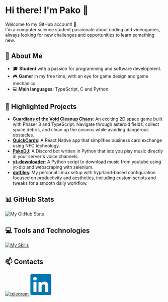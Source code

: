 # Hi there! I'm Pako 👋
Welcome to my GitHub account! 🎉  
I'm a computer science student passionate about coding and videogames, always looking for new challenges and opportunities to learn something new.
## 🌟 About Me
- 🎓 **Student** with a passion for programming and software development.
- 🎮 **Gamer** in my free time, with an eye for game design and game mechanics.
- 💻 **Main languages**: TypeScript, C and Python.

## 🚀 Highlighted Projects
- **[Guardians of the Void Cleanup Chaos](https://github.com/lvl-devs/cleanup-chaos)**: An exciting 2D space game built with Phaser 3 and TypeScript. Navigate through asteroid fields, collect space debris, and clean up the cosmos while avoiding dangerous obstacles.
- **[QuickCards](https://github.com/Pako3549/QuickCards)**: A React Native app that simplifies business card exchange using NFC technology.
- **[PakoDJ](https://github.com/Pako3549/PakoDJ)**: A Discord bot written in Python that lets you play music directly in your server's voice channels.
- **[yt-downloader](https://github.com/Pako3549/yt-downloader)**: A Python script to download music from youtube using yt-dlp and webscraping with selenium.
- **[dotfiles](https://github.com/Pako3549/dotfiles)**: My personal Linux setup with hyprland-based configuration focused on productivity and aesthetics, including custom scripts and tweaks for a smooth daily workflow. 

## 📊 GitHub Stats
![My GitHub Stats](https://github-readme-stats.vercel.app/api/top-langs/?username=Pako3549&layout=compact&langs_count=10&theme=dark)
## 💻 Tools and Technologies
[![My Skills](https://skillicons.dev/icons?i=html,css,js,ts,react,py,c,docker,firebase,selenium,redhat,raspberrypi,nix,neovim,obsidian,md,git,github)](https://skillicons.dev)

## 📫 Contacts
<div align="left">
    <a href="https://t.me/pako3549">
    <img src="https://upload.wikimedia.org/wikipedia/commons/8/82/Telegram_logo.svg" width="70" height="70" alt="telegram"/>
  </a>
  <a href="https://www.linkedin.com/in/pako3549">
    <img src="https://raw.githubusercontent.com/devicons/devicon/master/icons/linkedin/linkedin-original.svg" width="70" height="70" alt="linkedin"/>
  </a>
</div>
